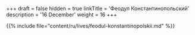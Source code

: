 +++
draft = false
hidden = true
linkTitle = 'Феодул Константинопольский'
description = '16 December'
weight = 16
+++

{{% include file="content/ru/lives/feodul-konstantinopolskii.md" %}}
